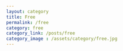 ```yaml
---
layout: category
title: Free
permalink: /free
category: free
category_link: /posts/free
category_image : /assets/category/free.jpg
---
```

